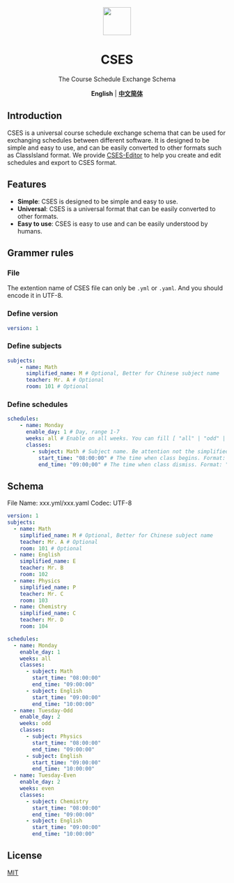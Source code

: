 <div align="center">

<image src="http://m.qpic.cn/psc?/V51UyG6T2hLdbN0oEgHl3fEkH73KqJt7/TmEUgtj9EK6.7V8ajmQrEEsEylM*52lTktZHLze*PTbMCd2wg4o5kkEyKNVsVL9UM5xK4GLClF.TOL*ty*FnqAuxBQmobbAoJ.gYMo62EQY!/mnull&bo=wADAAAAAAAADByI!&rf=photolist&t=5" height="64"/>

# CSES

The Course Schedule Exchange Schema

**English** | [**中文简体**](./docs/cn/README.md)

</div>

## Introduction

CSES is a universal course schedule exchange schema that can be used for exchanging schedules between different software. It is designed to be simple and easy to use, and can be easily converted to other formats such as ClassIsland format. We provide [CSES-Editor](https://edit.cses-org.cn/) to help you create and edit schedules and export to CSES format.

## Features

- **Simple**: CSES is designed to be simple and easy to use.
- **Universal**: CSES is a universal format that can be easily converted to other formats.
- **Easy to use**: CSES is easy to use and can be easily understood by humans.

## Grammer rules

### File

The extention name of CSES file can only be `.yml` or `.yaml`. And you should encode it in UTF-8.

### Define version

```yaml
version: 1
```

### Define subjects
```yaml
subjects:
    - name: Math
      simplified_name: M # Optional, Better for Chinese subject name
      teacher: Mr. A # Optional
      room: 101 # Optional
```

### Define schedules

```yaml
schedules:
    - name: Monday
      enable_day: 1 # Day, range 1-7
      weeks: all # Enable on all weeks. You can fill [ "all" | "odd" | "even" ] in it. Each for all weeks, odd weeks and even weeks.
      classes:
        - subject: Math # Subject name. Be attention not the simplified name.
          start_time: "08:00:00" # The time when class begins. Format: "HH:MM:SS"
          end_time: "09:00;00" # The time when class dismiss. Format: "HH:MM:SS"
```

## Schema

File Name: xxx.yml/xxx.yaml
Codec: UTF-8

```yaml
version: 1
subjects:
  - name: Math
    simplified_name: M # Optional, Better for Chinese subject name
    teacher: Mr. A # Optional
    room: 101 # Optional
  - name: English
    simplified_name: E
    teacher: Mr. B
    room: 102
  - name: Physics
    simplified_name: P
    teacher: Mr. C
    room: 103
  - name: Chemistry
    simplified_name: C
    teacher: Mr. D
    room: 104

schedules:
  - name: Monday
    enable_day: 1
    weeks: all
    classes:
      - subject: Math
        start_time: "08:00:00"
        end_time: "09:00:00"
      - subject: English
        start_time: "09:00:00"
        end_time: "10:00:00"
  - name: Tuesday-Odd
    enable_day: 2
    weeks: odd
    classes:
      - subject: Physics
        start_time: "08:00:00"
        end_time: "09:00:00"
      - subject: English
        start_time: "09:00:00"
        end_time: "10:00:00"
  - name: Tuesday-Even
    enable_day: 2
    weeks: even
    classes:
      - subject: Chemistry
        start_time: "08:00:00"
        end_time: "09:00:00"
      - subject: English
        start_time: "09:00:00"
        end_time: "10:00:00"
```

## License

[MIT](./LICENSE)

